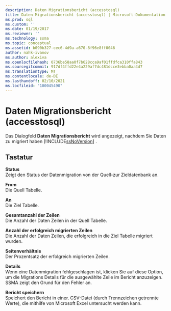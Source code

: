 ```yaml
---
description: Daten Migrationsbericht (accesstosql)
title: Daten Migrationsbericht (accesstosql) | Microsoft-Dokumentation
ms.prod: sql
ms.custom: ''
ms.date: 01/19/2017
ms.reviewer: ''
ms.technology: ssma
ms.topic: conceptual
ms.assetid: b090b327-cec6-4d9a-a670-8f96e8ff0046
author: nahk-ivanov
ms.author: alexiva
ms.openlocfilehash: 0736be58aa0f7b628cca9af01ffdfca310ffa843
ms.sourcegitcommit: 917df4ffd22e4a229af7dc481dcce3ebba0aa4d7
ms.translationtype: MT
ms.contentlocale: de-DE
ms.lasthandoff: 02/10/2021
ms.locfileid: "100045490"
---
```

# <a name="data-migration-report-accesstosql"></a>Daten Migrationsbericht (accesstosql)
Das Dialogfeld **Daten Migrationsbericht** wird angezeigt, nachdem Sie Daten zu migriert haben [!INCLUDE[ssNoVersion](../../includes/ssnoversion-md.md)] .  
  
## <a name="options"></a>Tastatur  
**Status**  
Zeigt den Status der Datenmigration von der Quell-zur Zieldatenbank an.  
  
**From**  
Die Quell Tabelle.  
  
**An**  
Die Ziel Tabelle.  
  
**Gesamtanzahl der Zeilen**  
Die Anzahl der Daten Zeilen in der Quell Tabelle.  
  
**Anzahl der erfolgreich migrierten Zeilen**  
Die Anzahl der Daten Zeilen, die erfolgreich in die Ziel Tabelle migriert wurden.  
  
**Seitenverhältnis**  
Der Prozentsatz der erfolgreich migrierten Zeilen.  
  
**Details**  
Wenn eine Datenmigration fehlgeschlagen ist, klicken Sie auf diese Option, um die Migrations Details für die ausgewählte Zeile im Bericht anzuzeigen. SSMA zeigt den Grund für den Fehler an.  
  
**Bericht speichern**  
Speichert den Bericht in einer. CSV-Datei (durch Trennzeichen getrennte Werte), die mithilfe von Microsoft Excel untersucht werden kann.  
  
